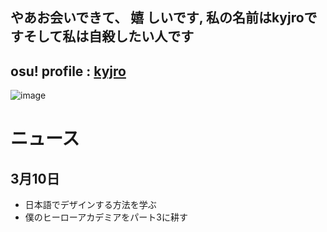 ## やあお会いできて、 嬉 しいです, 私の名前はkyjroですそして私は自殺したい人です

## osu! profile : [kyjro](https://osu.ppy.sh/users/27262557)
![image](https://user-images.githubusercontent.com/101313344/157690488-e4b8c9d2-d255-43ef-8547-ed5ac1fbc1d3.png)

# ニュース

## 3月10日
- 日本語でデザインする方法を学ぶ
- 僕のヒーローアカデミアをパート3に耕す
